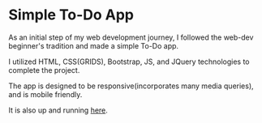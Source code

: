 # Simple To-Do App
<p>As an initial step of my web development journey, I followed the web-dev beginner's tradition and made a simple To-Do app.</p>
<p>I utilized HTML, CSS(GRIDS), Bootstrap, JS, and JQuery technologies to complete the project.</p>
<p>The app is designed to be responsive(incorporates many media queries), and is mobile friendly.</p>
<p>It is also up and running <a href="https://kaanserin.github.io/SimpleToDoApp/">here</a>.</p>
